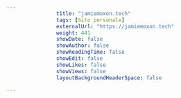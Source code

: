 ---
                title: "jamiemoxon.tech"
                tags: [Sito personale]
                externalUrl: "https://jamiemoxon.tech"
                weight: 441
                showDate: false
                showAuthor: false
                showReadingTime: false
                showEdit: false
                showLikes: false
                showViews: false
                layoutBackgroundHeaderSpace: false
                ---

